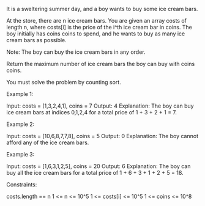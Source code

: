 It is a sweltering summer day, and a boy wants to buy some ice cream bars.

At the store, there are n ice cream bars. You are given an array costs of
length n, where costs[i] is the price of the i^th ice cream bar in coins. The
boy initially has coins coins to spend, and he wants to buy as many ice cream
bars as possible. 

Note: The boy can buy the ice cream bars in any order.

Return the maximum number of ice cream bars the boy can buy with coins
coins.

You must solve the problem by counting sort.


Example 1:


Input: costs = [1,3,2,4,1], coins = 7
Output: 4
Explanation: The boy can buy ice cream bars at indices 0,1,2,4 for a total
price of 1 + 3 + 2 + 1 = 7.


Example 2:


Input: costs = [10,6,8,7,7,8], coins = 5
Output: 0
Explanation: The boy cannot afford any of the ice cream bars.


Example 3:


Input: costs = [1,6,3,1,2,5], coins = 20
Output: 6
Explanation: The boy can buy all the ice cream bars for a total price of 1 +
6 + 3 + 1 + 2 + 5 = 18.



Constraints:


costs.length == n
1 <= n <= 10^5
1 <= costs[i] <= 10^5
1 <= coins <= 10^8





